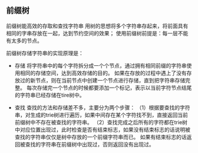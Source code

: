 ## 前缀树
前缀树能高效的存取和查找字符串
用树的思想将多个字符串存起来，将前面具有相同的字串存放在一起，达到节约空间的效果；
使用前缀树前提是：每一层不能有太多的节点。

前缀树存储字符串的实现原理是：
* 存储
将字符串中的每个字符拆分成一个个节点，通过拥有相同前缀的字符串使用相同的存储空间，达到高效存储的目的。
如果在存放的过程中遇上了没有存放过的新节点，则在当前节点中创建一个节点进行存储，直到把字符串存储完整。
每次存储完一个节点的时候都要添加一个标记，表示以当前字符节点结尾的字符串已经存储在tire树中。

* 查找
查找的方法和存储差不多，主要分为两个步骤：
（1）根据要查找的字符串，对生成的trie树进行遍历，如果中间存在某个字符找不到，直接返回当前前缀树中不存在被查找的字符串。
（2）查找完成之后所有的字符都在trie树中对应位置出现过，此时检查是否有结束标志，如果没有结束标志的话说明被查找的字符串仅仅是树中存放的一个前缀字符串而已。
如果有结束标志的话返回被查找的字符串在前缀树中出现过，否则返回没有出现过。

